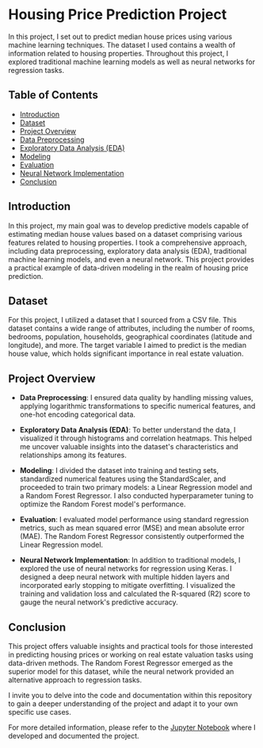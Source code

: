 # Housing Price Prediction Project

In this project, I set out to predict median house prices using various machine learning techniques. The dataset I used contains a wealth of information related to housing properties. Throughout this project, I explored traditional machine learning models as well as neural networks for regression tasks.

## Table of Contents

- [Introduction](#introduction)
- [Dataset](#dataset)
- [Project Overview](#project-overview)
- [Data Preprocessing](#data-preprocessing)
- [Exploratory Data Analysis (EDA)](#exploratory-data-analysis-eda)
- [Modeling](#modeling)
- [Evaluation](#evaluation)
- [Neural Network Implementation](#neural-network-implementation)
- [Conclusion](#conclusion)

## Introduction

In this project, my main goal was to develop predictive models capable of estimating median house values based on a dataset comprising various features related to housing properties. I took a comprehensive approach, including data preprocessing, exploratory data analysis (EDA), traditional machine learning models, and even a neural network. This project provides a practical example of data-driven modeling in the realm of housing price prediction.

## Dataset

For this project, I utilized a dataset that I sourced from a CSV file. This dataset contains a wide range of attributes, including the number of rooms, bedrooms, population, households, geographical coordinates (latitude and longitude), and more. The target variable I aimed to predict is the median house value, which holds significant importance in real estate valuation.

## Project Overview

- **Data Preprocessing**: I ensured data quality by handling missing values, applying logarithmic transformations to specific numerical features, and one-hot encoding categorical data.

- **Exploratory Data Analysis (EDA)**: To better understand the data, I visualized it through histograms and correlation heatmaps. This helped me uncover valuable insights into the dataset's characteristics and relationships among its features.

- **Modeling**: I divided the dataset into training and testing sets, standardized numerical features using the StandardScaler, and proceeded to train two primary models: a Linear Regression model and a Random Forest Regressor. I also conducted hyperparameter tuning to optimize the Random Forest model's performance.

- **Evaluation**: I evaluated model performance using standard regression metrics, such as mean squared error (MSE) and mean absolute error (MAE). The Random Forest Regressor consistently outperformed the Linear Regression model.

- **Neural Network Implementation**: In addition to traditional models, I explored the use of neural networks for regression using Keras. I designed a deep neural network with multiple hidden layers and incorporated early stopping to mitigate overfitting. I visualized the training and validation loss and calculated the R-squared (R2) score to gauge the neural network's predictive accuracy.

## Conclusion

This project offers valuable insights and practical tools for those interested in predicting housing prices or working on real estate valuation tasks using data-driven methods. The Random Forest Regressor emerged as the superior model for this dataset, while the neural network provided an alternative approach to regression tasks.

I invite you to delve into the code and documentation within this repository to gain a deeper understanding of the project and adapt it to your own specific use cases.

For more detailed information, please refer to the [Jupyter Notebook](Model.ipynb) where I developed and documented the project.
